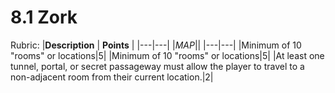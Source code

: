# 8.1 Zork

Rubric:
|**Description** | **Points** |
|---|---|
|*MAP*||
|---|---|
|Minimum of 10 "rooms" or locations|5|
|Minimum of 10 "rooms" or locations|5|
|At least one tunnel, portal, or secret passageway must allow the player to travel to a non-adjacent room from their current location.|2|
